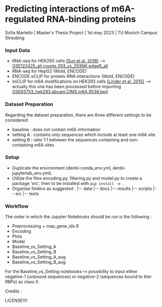 
# Predicting interactions of m6A-regulated RNA-binding proteins 

Sofia Martello   |   Master's Thesis Project   |   1st may 2023   |   TU Munich Campus Straubing 



### Input Data 
- RNA-seq for HEK293 cells [(Sun et al. 2018)](https://pubmed.ncbi.nlm.nih.gov/30526041/) --> [GSE122425_all.counts.293_vs_293NK.edgeR_all](https://www.ncbi.nlm.nih.gov/geo/query/acc.cgi?acc=GSE122425)
- RNA-seq for HepG2 (Wold, ENCODE) 
- ENCODE eCLIP for protein-RNA interactions (Wold, ENCODE)
- miCLIP for m6A modifications on HEK293 cells [(Linder et al. 2015)](https://pubmed.ncbi.nlm.nih.gov/26121403/) --> actually this one has been processed before importing [GSE63753_hek293.abcam.CIMS.m6A.9536.bed](https://www.ncbi.nlm.nih.gov/geo/query/acc.cgi?acc=GSE63753)


### Dataset Preparation 

Regarding the dataset preparation, there are three different settings to be considered: 
- baseline : does not contain m6A information
- setting A : contains only sequences which include at least one m6A site
- setting B : ratio 1:1 between the sequences containing and non-containing m6A sites 


### Setup 

- Duplicate the environment (denbi-conda_env.yml, denbi-jupyterlab_env.yml). 
- Utilize the files encoding.py, filtering.py and model.py to create a package 'src', then to be installed with `pip install -e .` 
- Organise folders as suggested :
  |-- data
  |-- docs
  |-- results
  |-- scripts
  |-- src
  |-- tests


### Workflow

The order in which the Jupyter Notebooks should be run is the following :

- Preprocessing + map_gene_ids.R
- Encoding
- Plots
- Model
- Baseline_vs_Setting_A 
- Baseline_vs_Setting_B
- Baseline_vs_Setting_A_aug
- Baseline_vs_Setting_B_aug
  
For the Baseline_vs_Setting notebooks--> possibility to input either negative-1 (unbound sequences) or negative-2 (sequences bound to ther RBPs) as class 0. 


Credits : 

LICENSE!!!!
